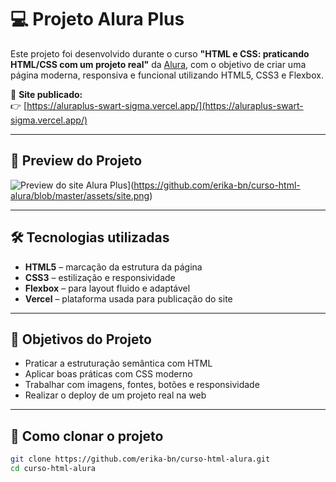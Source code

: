 # 💻 Projeto Alura Plus

Este projeto foi desenvolvido durante o curso **"HTML e CSS: praticando HTML/CSS com um projeto real"** da [Alura](https://www.alura.com.br/), com o objetivo de criar uma página moderna, responsiva e funcional utilizando HTML5, CSS3 e Flexbox.

🔗 **Site publicado:**  
👉 [https://aluraplus-swart-sigma.vercel.app/](https://aluraplus-swart-sigma.vercel.app/)

---

## 📸 Preview do Projeto

![Preview do site Alura Plus]([https://github.com/erika-bn/curso-html-alura/blob/master/assets/img/preview.png?raw=true)](https://github.com/erika-bn/curso-html-alura/blob/master/assets/site.png)

---

## 🛠️ Tecnologias utilizadas

- **HTML5** – marcação da estrutura da página  
- **CSS3** – estilização e responsividade  
- **Flexbox** – para layout fluido e adaptável  
- **Vercel** – plataforma usada para publicação do site  

---

## 🎯 Objetivos do Projeto

- Praticar a estruturação semântica com HTML
- Aplicar boas práticas com CSS moderno
- Trabalhar com imagens, fontes, botões e responsividade
- Realizar o deploy de um projeto real na web

---

## 📁 Como clonar o projeto

```bash
git clone https://github.com/erika-bn/curso-html-alura.git
cd curso-html-alura
